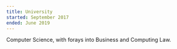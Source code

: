 ```yaml
---
title: University
started: September 2017
ended: June 2019
---
```

Computer Science, with forays into Business and Computing Law.